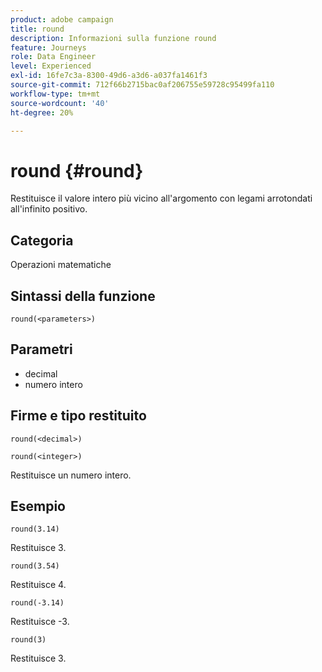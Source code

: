```yaml
---
product: adobe campaign
title: round
description: Informazioni sulla funzione round
feature: Journeys
role: Data Engineer
level: Experienced
exl-id: 16fe7c3a-8300-49d6-a3d6-a037fa1461f3
source-git-commit: 712f66b2715bac0af206755e59728c95499fa110
workflow-type: tm+mt
source-wordcount: '40'
ht-degree: 20%

---
```


# round {#round}

Restituisce il valore intero più vicino all&#39;argomento con legami arrotondati all&#39;infinito positivo.

## Categoria

Operazioni matematiche

## Sintassi della funzione

`round(<parameters>)`

## Parametri

* decimal
* numero intero

## Firme e tipo restituito

`round(<decimal>)`

`round(<integer>)`

Restituisce un numero intero.

## Esempio

`round(3.14)`

Restituisce 3.

`round(3.54)`

Restituisce 4.

`round(-3.14)`

Restituisce -3.

`round(3)`

Restituisce 3.
